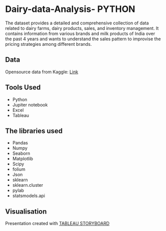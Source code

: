 # Dairy-data-Analysis- PYTHON

The dataset provides a detailed and comprehensive collection of data related to dairy farms, dairy products, sales, and inventory management. 
It contains information from various brands and milk products of India over the past 4 years and wants to understand the sales pattern to improvise the pricing strategies among different brands.

## Data
Opensource data from Kaggle: [Link](https://www.kaggle.com/datasets/suraj520/dairy-goods-sales-dataset)

## Tools Used
* Python
* Jupiter notebook
* Excel
* Tableau

## The libraries used
* Pandas
* Numpy
* Seaborn
* Matplotlib
* Scipy
* folium
* Json
* sklearn
* sklearn.cluster
* pylab
* statsmodels.api

## Visualisation
Presentation created with [TABLEAU STORYBOARD](https://public.tableau.com/app/profile/padmasini.venugopal/viz/DairydataAnalysisPresentation/Dairydatapresentation?publish=yes)
